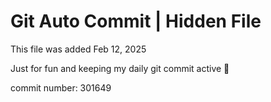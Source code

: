 # Git Auto Commit | Hidden File

This file was added Feb 12, 2025

Just for fun and keeping my daily git commit active 🤪

commit number: 301649

